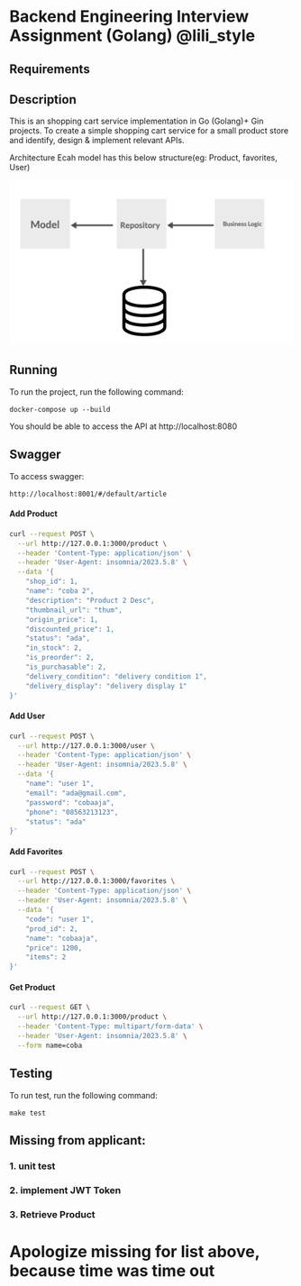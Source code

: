 # Backend Engineering Interview Assignment (Golang) @lili_style

## Requirements

## Description
This is an shopping cart service implementation in Go (Golang)+ Gin projects. To create a simple shopping cart service for a small product store and identify, design & implement relevant APIs.

Architecture Ecah model has this below structure(eg: Product, favorites, User)

![My Image](assets/flowchart.png)

## Running

To run the project, run the following command:

```
docker-compose up --build
```

You should be able to access the API at http://localhost:8080

## Swagger

To access swagger:

```
http://localhost:8001/#/default/article
```

#### Add Product
```sh
curl --request POST \
  --url http://127.0.0.1:3000/product \
  --header 'Content-Type: application/json' \
  --header 'User-Agent: insomnia/2023.5.8' \
  --data '{
	"shop_id": 1,
	"name": "coba 2",
	"description": "Product 2 Desc",
	"thumbnail_url": "thum",
	"origin_price": 1,
	"discounted_price": 1,
	"status": "ada",
	"in_stock": 2,
	"is_preorder": 2,
	"is_purchasable": 2,
	"delivery_condition": "delivery condition 1",
	"delivery_display": "delivery display 1"
}'
```

#### Add User
```sh
curl --request POST \
  --url http://127.0.0.1:3000/user \
  --header 'Content-Type: application/json' \
  --header 'User-Agent: insomnia/2023.5.8' \
  --data '{
	"name": "user 1",
	"email": "ada@gmail.com",
	"password": "cobaaja",
	"phone": "08563213123",
	"status": "ada"
}'
```

#### Add Favorites
```sh
curl --request POST \
  --url http://127.0.0.1:3000/favorites \
  --header 'Content-Type: application/json' \
  --header 'User-Agent: insomnia/2023.5.8' \
  --data '{
	"code": "user 1",
	"prod_id": 2,
	"name": "cobaaja",
	"price": 1200,
	"items": 2
}'
```

#### Get Product
```sh
curl --request GET \
  --url http://127.0.0.1:3000/product \
  --header 'Content-Type: multipart/form-data' \
  --header 'User-Agent: insomnia/2023.5.8' \
  --form name=coba
```


## Testing

To run test, run the following command:

```
make test
```

## Missing from applicant:
### 1. unit test
### 2. implement JWT Token
### 3. Retrieve Product

# Apologize missing for list above, because time was time out 
